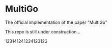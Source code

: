 # MultiGo
The official implementation of the paper "MultiGo"

This repo is still under construction...

123141241234123123
